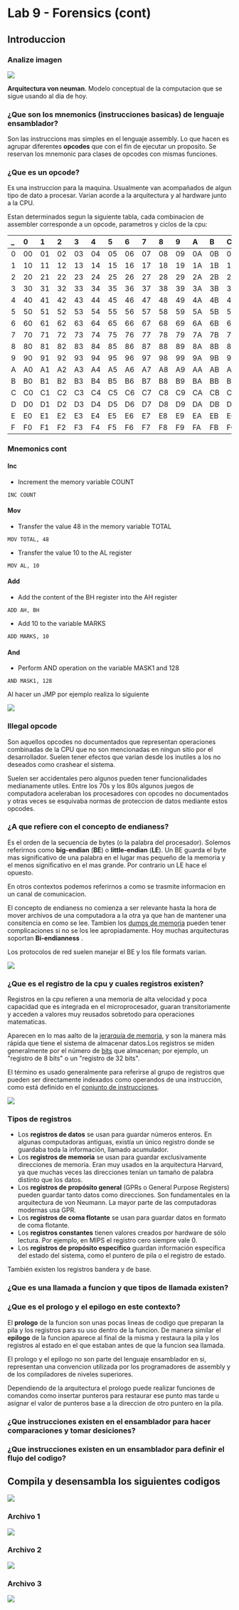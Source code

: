 # Lab 9 - Forensics \(cont\)

## Introduccion

### Analize imagen

![](../../.gitbook/assets/imagen%20%28465%29.png)

**Arquitectura von neuman**. Modelo conceptual de la computacion que se sigue usando al dia de hoy.

### ¿Que son los mnemonics \(instrucciones basicas\) de lenguaje ensamblador?

Son las instruccions mas simples en el lenguaje assembly.  Lo que hacen es agrupar diferentes **opcodes** que con el fin de ejecutar un proposito. Se reservan los mnemonic para clases de opcodes con mismas funciones.

### ¿Que es un opcode?

Es una instruccion para la maquina. Usualmente van acompañados de algun tipo de dato a procesar. Varian acorde a la arquitectura y al hardware junto a la CPU. 

Estan determinados segun la siguiente tabla, cada combinacion de assembler corresponde a un opcode, parametros y ciclos de la cpu:

| \_ | 0 | 1 | 2 | 3 | 4 | 5 | 6 | 7 | 8 | 9 | A | B | C | D | E | F |
| :--- | :--- | :--- | :--- | :--- | :--- | :--- | :--- | :--- | :--- | :--- | :--- | :--- | :--- | :--- | :--- | :--- |
| 0 | 00 | 01 | 02 | 03 | 04 | 05 | 06 | 07 | 08 | 09 | 0A | 0B | 0C | 0D | 0E | 0F |
| 1 | 10 | 11 | 12 | 13 | 14 | 15 | 16 | 17 | 18 | 19 | 1A | 1B | 1C | 1D | 1E | 1F |
| 2 | 20 | 21 | 22 | 23 | 24 | 25 | 26 | 27 | 28 | 29 | 2A | 2B | 2C | 2D | 2E | 2F |
| 3 | 30 | 31 | 32 | 33 | 34 | 35 | 36 | 37 | 38 | 39 | 3A | 3B | 3C | 3D | 3E | 3F |
| 4 | 40 | 41 | 42 | 43 | 44 | 45 | 46 | 47 | 48 | 49 | 4A | 4B | 4C | 4D | 4E | 4F |
| 5 | 50 | 51 | 52 | 53 | 54 | 55 | 56 | 57 | 58 | 59 | 5A | 5B | 5C | 5D | 5E | 5F |
| 6 | 60 | 61 | 62 | 63 | 64 | 65 | 66 | 67 | 68 | 69 | 6A | 6B | 6C | 6D | 6E | 6F |
| 7 | 70 | 71 | 72 | 73 | 74 | 75 | 76 | 77 | 78 | 79 | 7A | 7B | 7C | 7D | 7E | 7F |
| 8 | 80 | 81 | 82 | 83 | 84 | 85 | 86 | 87 | 88 | 89 | 8A | 8B | 8C | 8D | 8E | 8F |
| 9 | 90 | 91 | 92 | 93 | 94 | 95 | 96 | 97 | 98 | 99 | 9A | 9B | 9C | 9D | 9E | 9F |
| A | A0 | A1 | A2 | A3 | A4 | A5 | A6 | A7 | A8 | A9 | AA | AB | AC | AD | AE | AF |
| B | B0 | B1 | B2 | B3 | B4 | B5 | B6 | B7 | B8 | B9 | BA | BB | BC | BD | BE | BF |
| C | C0 | C1 | C2 | C3 | C4 | C5 | C6 | C7 | C8 | C9 | CA | CB | CC | CD | CE | CF |
| D | D0 | D1 | D2 | D3 | D4 | D5 | D6 | D7 | D8 | D9 | DA | DB | DC | DD | DE | DF |
| E | E0 | E1 | E2 | E3 | E4 | E5 | E6 | E7 | E8 | E9 | EA | EB | EC | ED | EE | EF |
| F | F0 | F1 | F2 | F3 | F4 | F5 | F6 | F7 | F8 | F9 | FA | FB | FC | FD | FE | FF |

### Mnemonics cont

#### Inc <a id="inc"></a>

*  Increment the memory variable COUNT

```text
INC COUNT
```

#### Mov <a id="mov"></a>

*  Transfer the value 48 in the memory variable TOTAL

```text
MOV TOTAL, 48
```

*  Transfer the value 10 to the AL register

```text
MOV AL, 10
```

#### Add <a id="add"></a>

*  Add the content of the BH register into the AH register

```text
ADD AH, BH
```

*  Add 10 to the variable MARKS

```text
ADD MARKS, 10
```

#### And <a id="and"></a>

*  Perform AND operation on the variable MASK1 and 128

```text
AND MASK1, 128
```

Al hacer un JMP por ejemplo realiza lo siguiente

![](../../.gitbook/assets/imagen%20%28473%29.png)

### Illegal opcode

Son aquellos opcodes no documentados que representan operaciones combinadas de la CPU que no son mencionadas en ningun sitio por el desarrollador. Suelen tener efectos que varian desde los inutiles a los no deseados como crashear el sistema.

Suelen ser accidentales pero algunos pueden tener funcionalidades medianamente utiles. Entre los 70s y los 80s algunos juegos de computadora aceleraban los procesadores con opcodes no documentados y otras veces se esquivaba normas de proteccion de datos mediante estos opcodes.

### ¿A que refiere con el concepto de endianess?

Es el orden de la secuencia de bytes \(o la palabra del procesador\). Solemos referirnos como **big-endian** \(**BE**\) o **little-endian** \(**LE**\). Un BE guarda el byte mas significativo de una palabra en el lugar mas pequeño de la memoria y el menos significativo en el mas grande. Por contrario un LE hace el opuesto.

En otros contextos podemos referirnos a como se trasmite informacion en un canal de comunicacion.

El concepto de endianess no comienza a ser relevante hasta la hora de mover archivos de una computadora a la otra ya que han de mantener una consitencia en como se lee. Tambien los [dumps de memoria](https://en.wikipedia.org/wiki/Core_dump) pueden tener complicaciones si no se los lee apropiadamente. Hoy muchas arquitecturas soportan **Bi-endianness** .

Los protocolos de red suelen manejar el BE y los file formats varian.

![](../../.gitbook/assets/imagen%20%28472%29.png)

### ¿Que es el registro de la cpu y cuales registros existen?

Registros en la cpu refieren a una memoria de alta velocidad y poca capacidad que es integrada en el microprocesador, guaran transitoriamente y acceden a valores muy reusados sobretodo para operaciones matematicas.

Aparecen en lo mas aalto de la [jerarquía de memoria](https://es.wikipedia.org/wiki/Jerarqu%C3%ADa_de_memoria), y son la manera más rápida que tiene el sistema de almacenar datos.Los registros se miden generalmente por el número de [bits](https://es.wikipedia.org/wiki/Bit) que almacenan; por ejemplo, un "registro de 8 bits" o un "registro de 32 bits". 

El término es usado generalmente para referirse al grupo de registros que pueden ser directamente indexados como operandos de una instrucción, como está definido en el [conjunto de instrucciones](https://es.wikipedia.org/wiki/Complex_instruction_set_computing). 

![](../../.gitbook/assets/imagen%20%28475%29.png)

### Tipos de registros

* Los **registros de datos** se usan para guardar números enteros. En algunas computadoras antiguas, existía un único registro donde se guardaba toda la información, llamado acumulador.
* Los **registros de memoria** se usan para guardar exclusivamente direcciones de memoria. Eran muy usados en la arquitectura Harvard, ya que muchas veces las direcciones tenían un tamaño de palabra distinto que los datos.
* Los **registros de propósito general** \(GPRs o General Purpose Registers\) pueden guardar tanto datos como direcciones. Son fundamentales en la arquitectura de von Neumann. La mayor parte de las computadoras modernas usa GPR.
* Los **registros de coma flotante** se usan para guardar datos en formato de coma flotante.
* Los **registros constantes** tienen valores creados por hardware de sólo lectura. Por ejemplo, en MIPS el registro cero siempre vale 0.
* Los **registros de propósito específico** guardan información específica del estado del sistema, como el puntero de pila o el registro de estado.

También existen los registros bandera y de base.

### ¿Que es una llamada a funcion y que tipos de llamada existen?



### ¿Que es el prologo y el epilogo en este contexto?

El **prologo** de la funcion son unas pocas lineas de codigo que preparan la pila y los registros para su uso dentro de la funcion. De manera similar el **epilogo** de la funcion aparece al final de la misma y restaura la pila y los registros al estado en el que estaban antes de que la funcion sea llamada.

El prologo y el epilogo no son parte del lenguaje ensamblador en si, representan una convencion utilizada por los programadores de assembly y de los compiladores de niveles superiores.

Dependiendo de la arquitectura el prologo puede realizar funciones de comandos como insertar punteros para restaurar ese punto mas tarde u asignar el valor de punteros base a la direccion de otro puntero en la pila.

### ¿Que instrucciones existen en el ensamblador para hacer comparaciones y tomar desiciones?

### ¿Que instrucciones existen en un ensamblador para definir el flujo del codigo?

## Compila y desensambla los siguientes codigos

![](../../.gitbook/assets/imagen%20%28463%29.png)

### Archivo 1

![](../../.gitbook/assets/imagen%20%28532%29.png)

### Archivo 2

![](../../.gitbook/assets/imagen%20%28520%29.png)

### Archivo 3

![](../../.gitbook/assets/imagen%20%28526%29.png)

